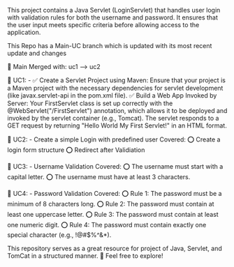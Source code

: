 This project contains a Java Servlet (LoginServlet) that handles user login with validation rules for both the username and password. It ensures that the user input meets specific criteria before allowing access to the application.

This Repo has a Main-UC branch which is updated with its most recent update and changes

📌 Main Merged with: uc1 --> uc2 
  
  📌 UC1: - ✅ Create a Servlet Project using Maven:
Ensure that your project is a Maven project with the necessary dependencies for servlet development (like javax.servlet-api in the pom.xml file).
✅ Build a Web App Invoked by Server:
Your FirstServlet class is set up correctly with the @WebServlet("/FirstServlet") annotation, which allows it to be deployed and invoked by the servlet container (e.g., Tomcat).
The servlet responds to a GET request by returning "Hello World My First Servlet!" in an HTML format.

📌 UC2: - Create a simple Login with predefined user Covered: ⭕ Create a login form structure ⭕ Redirect after Validiation

📌 UC3: - Username Validation Covered: ⭕ The username must start with a capital letter. ⭕ The username must have at least 3 characters.

📌 UC4: - Password Validation Covered: ⭕ Rule 1: The password must be a minimum of 8 characters long. ⭕ Rule 2: The password must contain at least one uppercase letter. ⭕ Rule 3: The password must contain at least one numeric digit. ⭕ Rule 4: The password must contain exactly one special character (e.g., !@#$%^&*).

This repository serves as a great resource for project of Java, Servlet, and TomCat in a structured manner. 🚀 Feel free to explore!
